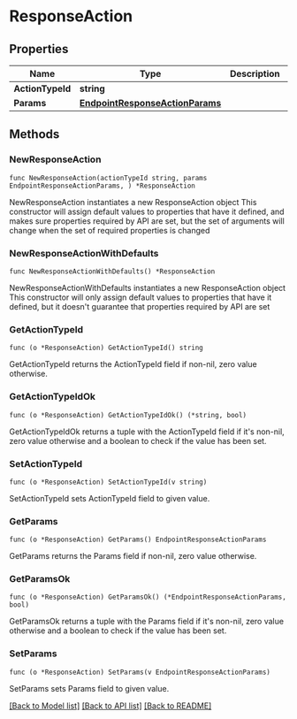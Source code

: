# ResponseAction

## Properties

Name | Type | Description | Notes
------------ | ------------- | ------------- | -------------
**ActionTypeId** | **string** |  | 
**Params** | [**EndpointResponseActionParams**](EndpointResponseActionParams.md) |  | 

## Methods

### NewResponseAction

`func NewResponseAction(actionTypeId string, params EndpointResponseActionParams, ) *ResponseAction`

NewResponseAction instantiates a new ResponseAction object
This constructor will assign default values to properties that have it defined,
and makes sure properties required by API are set, but the set of arguments
will change when the set of required properties is changed

### NewResponseActionWithDefaults

`func NewResponseActionWithDefaults() *ResponseAction`

NewResponseActionWithDefaults instantiates a new ResponseAction object
This constructor will only assign default values to properties that have it defined,
but it doesn't guarantee that properties required by API are set

### GetActionTypeId

`func (o *ResponseAction) GetActionTypeId() string`

GetActionTypeId returns the ActionTypeId field if non-nil, zero value otherwise.

### GetActionTypeIdOk

`func (o *ResponseAction) GetActionTypeIdOk() (*string, bool)`

GetActionTypeIdOk returns a tuple with the ActionTypeId field if it's non-nil, zero value otherwise
and a boolean to check if the value has been set.

### SetActionTypeId

`func (o *ResponseAction) SetActionTypeId(v string)`

SetActionTypeId sets ActionTypeId field to given value.


### GetParams

`func (o *ResponseAction) GetParams() EndpointResponseActionParams`

GetParams returns the Params field if non-nil, zero value otherwise.

### GetParamsOk

`func (o *ResponseAction) GetParamsOk() (*EndpointResponseActionParams, bool)`

GetParamsOk returns a tuple with the Params field if it's non-nil, zero value otherwise
and a boolean to check if the value has been set.

### SetParams

`func (o *ResponseAction) SetParams(v EndpointResponseActionParams)`

SetParams sets Params field to given value.



[[Back to Model list]](../README.md#documentation-for-models) [[Back to API list]](../README.md#documentation-for-api-endpoints) [[Back to README]](../README.md)


